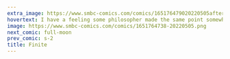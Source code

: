 ```yaml
---
extra_image: https://www.smbc-comics.com/comics/165176479020220505after.png
hovertext: I have a feeling some philosopher made the same point somewhere with less butt stuff.
image: https://www.smbc-comics.com/comics/1651764738-20220505.png
next_comic: full-moon
prev_comic: s-2
title: Finite
---
```


